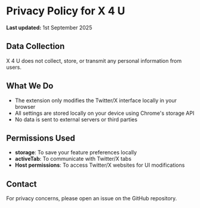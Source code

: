 # Privacy Policy for X 4 U

**Last updated:** 1st September 2025

## Data Collection
X 4 U does not collect, store, or transmit any personal information from users.

## What We Do
- The extension only modifies the Twitter/X interface locally in your browser
- All settings are stored locally on your device using Chrome's storage API
- No data is sent to external servers or third parties

## Permissions Used
- **storage**: To save your feature preferences locally
- **activeTab**: To communicate with Twitter/X tabs
- **Host permissions**: To access Twitter/X websites for UI modifications

## Contact
For privacy concerns, please open an issue on the GitHub repository.

